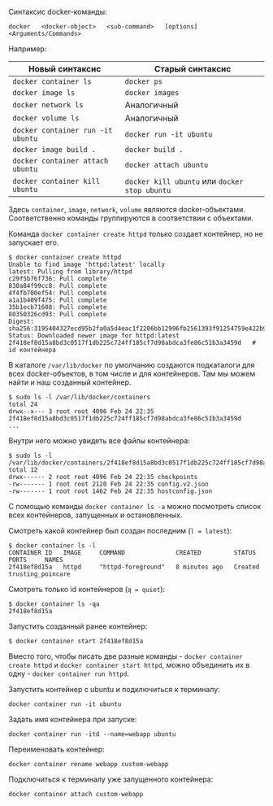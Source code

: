 Синтаксис docker-команды:

```shell
docker   <docker-object>   <sub-command>   [options]   <Arguments/Commands>
```

Например:

| Новый синтаксис | Старый синтаксис |
| ----------- | ----------- |
| `docker container ls` | `docker ps` |
| `docker image ls` | `docker images` |
| `docker network ls` | Аналогичный |
| `docker volume ls` | Аналогичный |
| `docker container run -it ubuntu` | `docker run -it ubuntu` |
| `docker image build .` | `docker build .` |
| `docker container attach ubuntu` | `docker attach ubuntu` |
| `docker container kill ubuntu` | `docker kill ubuntu` или `docker stop ubuntu` |


Здесь `container`, `image`, `network`, `volume` являются docker-объектами. Соответственно команды группируются в соответствии с объектами.

Команда `docker container create httpd` только создает контейнер, но не запускает его.

```shell
$ docker container create httpd
Unable to find image 'httpd:latest' locally
latest: Pulling from library/httpd
c29f5b76f736: Pull complete
830a84f99cc8: Pull complete
4f4fb700ef54: Pull complete
a1a1b409f475: Pull complete
35b1ecb71608: Pull complete
80350326cd93: Pull complete
Digest: sha256:3195404327ecd95b2fa0a5d4eac1f2206bb12996fb2561393f91254759e422b9
Status: Downloaded newer image for httpd:latest
2f418ef8d15a8bd3c0517f1db225c724ff185cf7d98abdca3fe86c51b3a3459d   # id контейнера
```

В каталоге `/var/lib/docker` по умолчанию создаются подкаталоги для всех docker-объектов, в том числе и для контейнеров. Там мы можем найти и наш созданный контейнер.

```shell
$ sudo ls -l /var/lib/docker/containers
total 24
drwx--x--- 3 root root 4096 Feb 24 22:35 2f418ef8d15a8bd3c0517f1db225c724ff185cf7d98abdca3fe86c51b3a3459d
...
```

Внутри него можно увидеть все файлы контейнера:

```shel
$ sudo ls -l /var/lib/docker/containers/2f418ef8d15a8bd3c0517f1db225c724ff185cf7d98abdca3fe86c51b3a3459d
total 12
drwx------ 2 root root 4096 Feb 24 22:35 checkpoints
-rw------- 1 root root 2120 Feb 24 22:35 config.v2.json
-rw------- 1 root root 1462 Feb 24 22:35 hostconfig.json
```

С помощью команды `docker container ls -a` можно посмотреть список всех контейнеров, запущенных и остановленных.

Смотреть какой контейнер был создан последним (`l = latest`):

```shell
$ docker container ls -l
CONTAINER ID   IMAGE     COMMAND              CREATED         STATUS    PORTS     NAMES
2f418ef8d15a   httpd     "httpd-foreground"   8 minutes ago   Created             trusting_poincare
```

Смотреть только id контейнеров (`q = quiet`):

```shell
$ docker container ls -qa
2f418ef8d15a
```

Запустить созданный ранее контейнер:

```shell
$ docker container start 2f418ef8d15a
```

Вместо того, чтобы писать две разные команды - `docker container create httpd` и `docker container start httpd`, можно объединить их в одну - `docker container run httpd`.

Запустить контейнер с ubuntu и подключиться к терминалу:

```shell
docker container run -it ubuntu
```

Задать имя контейнера при запуске:

```shell
docker container run -itd --name=webapp ubuntu
```

Переименовать контейнер:

```shell
docker container rename webapp custom-webapp
```

Подключиться к терминалу уже запущенного контейнера:

```shell
docker container attach custom-webapp
```